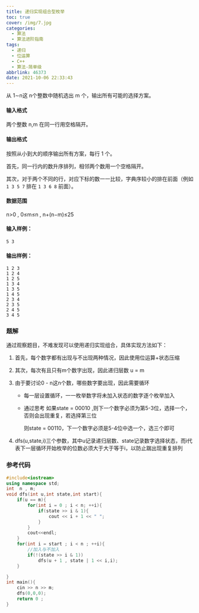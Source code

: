 ```yaml
---
title: 递归实现组合型枚举
toc: true
cover: /img/7.jpg
categories:
  - 算法
  - 算法进阶指南
tags:
  - 递归
  - 位运算
  - C++
  - 算法-简单级
abbrlink: 46373
date: 2021-10-06 22:33:43
---
```


从 1∼n这 n个整数中随机选出 m 个，输出所有可能的选择方案。<!-- more -->

#### 输入格式

两个整数 n,m 在同一行用空格隔开。

#### 输出格式

按照从小到大的顺序输出所有方案，每行 1 个。

首先，同一行内的数升序排列，相邻两个数用一个空格隔开。

其次，对于两个不同的行，对应下标的数一一比较，字典序较小的排在前面（例如 `1 3 5 7` 排在 `1 3 6 8` 前面）。

#### 数据范围

n>0 ,
0≤m≤n ,
n+(n−m)≤25

#### 输入样例：

```
5 3
```

#### 输出样例：

```
1 2 3 
1 2 4 
1 2 5 
1 3 4 
1 3 5 
1 4 5 
2 3 4 
2 3 5 
2 4 5 
3 4 5 
```

### 题解

通过观察题目，不难发现可以使用递归实现组合，具体实现方法如下：

1. 首先，每个数字都有出现与不出现两种情况，因此使用位运算+状态压缩

2. 其次，每次有且只有m个数字出现，因此递归层数 u = m

3. 由于要讨论0 - n这n个数，哪些数字要出现，因此需要循环

   * 每一层设置循环，一一枚举数字将未加入状态的数字逐个枚举加入

   * 通过思考  如果state =  00010 ,则下一个数字必须为第5-3位，选择一个，否则会出现重复，若选择第三位

     则state = 00110，下一个数字必须是5-4位中选一个，选三个即可

4. dfs(u,state,i)三个参数，其中u记录递归层数、state记录数字选择状态，而i代表下一层循环开始枚举的位数必须大于大于等于i，以防止踹出现重复排列

### 参考代码

```c++
#include<iostream>
using namespace std;
int  n , m;
void dfs(int u,int state,int start){
    if(u == m){
        for(int i = 0 ; i < n; ++i){
            if(state >> i & 1){
                cout << i + 1 << " ";
            }
        }
        cout<<endl;
    }
    for(int i = start ; i < n ; ++i){
        //加入与不加入
        if(!(state >> i & 1))
            dfs(u + 1 , state | 1 << i,i);
    }

}
int main(){
    cin >> n >> m;
    dfs(0,0,0);    
    return 0 ;
}
```


